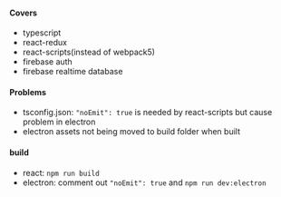 #### Covers

- typescript
- react-redux
- react-scripts(instead of webpack5)
- firebase auth
- firebase realtime database

#### Problems

- tsconfig.json: `"noEmit": true` is needed by react-scripts but cause problem in electron
- electron assets not being moved to build folder when built

#### build

- react: `npm run build`
- electron: comment out `"noEmit": true` and `npm run dev:electron`

